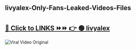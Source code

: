 
 ## livyalex-Only-Fans-Leaked-Videos-Files

# <h2><a href="https://mediaupload.pro?livyalex">🔗 Click to LINKS ⏩⏩ 👉 🟢 livyalex </a></h2>

<a href="https://mediaupload.pro?livyalex" rel="nofollow" data-target="animated-image.originalLink"><img src="https://i.ibb.co.com/xMMVF88/686577567.gif" alt="Viral Video Original" style="max-width: 100%; display: inline-block;" data-target="animated-image.originalImage"></a>